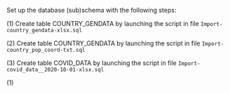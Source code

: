 Set up the database (sub)schema with the following steps:

(1) Create table COUNTRY_GENDATA by launching the script in file `Import-country_gendata-xlsx.sql`

(2) Create table COUNTRY_GENDATA by launching the script in file `Import-country_pop_coord-txt.sql`


(3) Create table COVID_DATA by launching the script in file `Import-covid_data__2020-10-01-xlsx.sql`


(1) 



